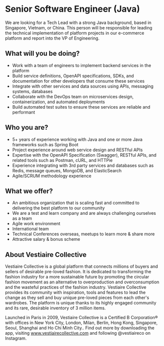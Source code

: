 # Senior Software Engineer (Java)

We are looking for a Tech Lead with a strong Java background, based in Singapore, Vietnam, or China. This person will be responsible for leading the technical implementation of platform projects in our e-commerce platform and report into the VP of Engineering.

## What will you be doing?

* Work with a team of engineers to implement backend services in the platform
* Build service definitions, OpenAPI specifications, SDKs, and documentation for other developers that consume these services
* Integrate with other services and data sources using APIs, messaging systems, databases
* Collaborate with the DevOps team on microservices design, containerization, and automated deployments
* Build automated test suites to ensure these services are reliable and performant

## Who you are?

* 5+ years of experience working with Java and one or more Java frameworks such as Spring Boot
* Project experience around web service design and RESTful APIs
* Expertise with the OpenAPI Specification (Swagger), RESTful APIs, and related tools such as Postman, cURL, and HTTPie
* Experience integrating with 3rd party services and databases such as Redis, message queues, MongoDB, and ElasticSearch
* Agile/SCRUM methodology experience

## What we offer?

* An ambitious organization that is scaling fast and committed to delivering the best platform to our community
* We are a test and learn company and are always challenging ourselves as a team
* Agile work environment
* International team
* Technical Conferences overseas, meetups to learn more & share more
* Attractive salary & bonus scheme

## About Vestiaire Collective

Vestiaire Collective is a global platform that connects millions of buyers and sellers of desirable pre-loved fashion. It is dedicated to transforming the fashion industry for a more sustainable future by promoting the circular fashion movement as an alternative to overproduction and overconsumption and the wasteful practices of the fashion industry. Vestiaire Collective provides its community with inspiration, tools and features to lead the change as they sell and buy unique pre-loved pieces from each other's wardrobes. The platform is unique thanks to its highly engaged community and its rare, desirable inventory of 3 million items.

Launched in Paris in 2009, Vestiaire Collective is a Certified B Corporation® with offices in New York City, London, Milan, Berlin, Hong Kong, Singapore, Seoul, Shanghai and Ho Chi Minh City.. Find out more by downloading the app, visiting www.vestiairecollective.com and following @vestiaireco on Instagram.



